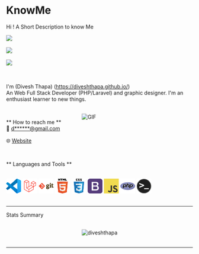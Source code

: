 # KnowMe
Hi !
A Short Description to know Me 

<a href="https://discord.com/channels/@dbase#6556" target="_blank"><img height="30" src="https://lh5.googleusercontent.com/proxy/QJcNBMh-R7xk7EoymOIzgorIPjMN2zTHfDrIaj69YlfiEl_-tBNyrkPoa84bjB3aLd4X3ICFC9mI35ngR7EHkDAEv6jg8Rf5N8Oo-pVVtEmqhKqlXyMLj2RJd1akIC0F=w1600"></a>&nbsp;


<a href="https://www.youtube.com/channel/UCRQYfdqumV5BVU43y1zO8yQ" target="_blank"><img height="30" src="https://cdn.mos.cms.futurecdn.net/8gzcr6RpGStvZFA2qRt4v6.jpg"></a>&nbsp;&nbsp;


<a href="https://wordpress.com/view/kasari0.wordpress.com" target="_blank"><img height="30" src="https://img.favpng.com/21/17/10/wordpress-logo-website-blog-icon-png-favpng-qsyAuDFukpKbsCKFCjaFLrhsA.jpg"></a>&nbsp;&nbsp;&nbsp;
</p>
<br>

I'm (Divesh Thapa) (https://diveshthapa.github.io/)<br>
An Web Full Stack Developer (PHP/Laravel) and graphic designer. I'm an enthusiast learner to new things. 

<br>

 <img align="right" width="300" alt="GIF" src="https://images.squarespace-cdn.com/content/v1/584c30d9440243f4207181d8/1491319751868-T4DQXC8CSYYL61A3ADQA/LifeLongLearner_white.png?format=750w" />

 ** How to reach me **
  <br>
 📧 [d******@gmail.com](mailto:dthapa007@gmail.com)
  <br>
 🌐 <a href="http://dthapa.com.np/" target="_blank"><img height="30">Website</a>
  
  
  <br>
    
** Languages and Tools **

<br>
<code><img height="40" src="https://raw.githubusercontent.com/github/explore/80688e429a7d4ef2fca1e82350fe8e3517d3494d/topics/visual-studio-code/visual-studio-code.png"></code>
<code><img height="40" src="https://raw.githubusercontent.com/github/explore/80688e429a7d4ef2fca1e82350fe8e3517d3494d/topics/laravel/laravel.png"></code>
<code><img height="40" src="https://raw.githubusercontent.com/github/explore/80688e429a7d4ef2fca1e82350fe8e3517d3494d/topics/git/git.png"></code>
<code><img height="40" src="https://raw.githubusercontent.com/github/explore/80688e429a7d4ef2fca1e82350fe8e3517d3494d/topics/html/html.png"></code>
<code><img height="40" src="https://raw.githubusercontent.com/github/explore/80688e429a7d4ef2fca1e82350fe8e3517d3494d/topics/css/css.png"></code>
<code><img height="40" src="https://raw.githubusercontent.com/github/explore/80688e429a7d4ef2fca1e82350fe8e3517d3494d/topics/bootstrap/bootstrap.png"></code>
<code><img height="40" src="https://raw.githubusercontent.com/github/explore/80688e429a7d4ef2fca1e82350fe8e3517d3494d/topics/javascript/javascript.png"></code>
<code><img height="40" src="https://raw.githubusercontent.com/github/explore/80688e429a7d4ef2fca1e82350fe8e3517d3494d/topics/php/php.png"></code>
<code><img height="40" src="https://raw.githubusercontent.com/github/explore/80688e429a7d4ef2fca1e82350fe8e3517d3494d/topics/terminal/terminal.png"></code>


<br>
<br>
<hr>
<summary>Stats Summary</summary> 

<br>

<p align="center"> <img src="https://github-readme-stats.vercel.app/api?username=diveshthapa&show_icons=true&theme=gotham" alt="diveshthapa" />
</br>

<br>
<hr>
<div align="center">
<div>
